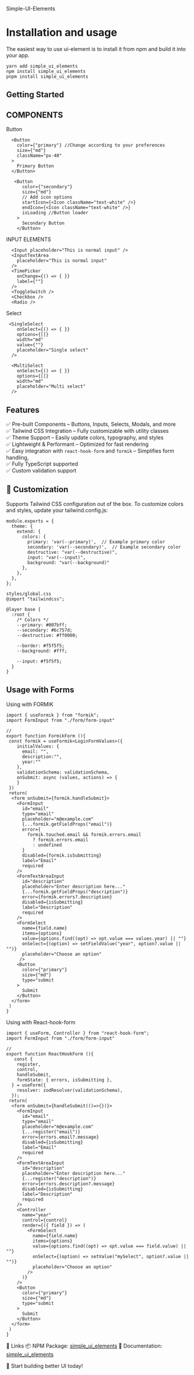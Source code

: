 Simple-UI-Elements

# Installation and usage

The easiest way to use ui-element is to install it from npm and build it into your app.

```
yarn add simple_ui_elements
npm install simple_ui_elements
pnpm install simple_ui_elements
```

## Getting Started

## COMPONENTS

Button

```
  <Button
    color={"primary"} //Change according to your preferences
    size={"md"}
    className="px-40"
  >
    Primary Button
  </Button>

   <Button
      color={"secondary"}
      size={"md"}
      // Add icon options
      startIcon={<Icon className="text-white" />}
      endIcon={<Icon className="text-white" />}
      isLoading //Button loader
    >
      Secondary Button
    </Button>
```

INPUT ELEMENTS

```
  <Input placeholder="This is normal input" />
  <InputTextArea
    placeholder="This is normal input"
  />
  <TimePicker
    onChange={() => { }}
    label={""}
  />
  <ToggleSwitch />
  <Checkbox />
  <Radio />
```

Select

```
 <SingleSelect
    onSelect={() => { }}
    options={[]}
    width="md"
    value={""}
    placeholder="Single select"
  />

  <MultiSelect
    onSelect={() => { }}
    options={[]}
    width="md"
    placeholder="Multi select"
  />
```

## Features

✅ Pre-built Components – Buttons, Inputs, Selects, Modals, and more  
✅ Tailwind CSS Integration – Fully customizable with utility classes  
✅ Theme Support – Easily update colors, typography, and styles  
✅ Lightweight & Performant – Optimized for fast rendering  
✅ Easy integration with `react-hook-form` and `formik` – Simplifies form handling,  
✅ Fully TypeScript supported  
✅ Custom validation support

## 🎨 Customization

Supports Tailwind CSS configuration out of the box.
To customize colors and styles, update your tailwind.config.js:

```
module.exports = {
  theme: {
    extend: {
      colors: {
        primary: 'var(--primary)',  // Example primary color
        secondary: 'var(--secondary)',  // Example secondary color
        destructive: "var(--destructive)",
        input: "var(--input)",
        background: "var(--background)"
      },
    },
  },
};

styles/global.css
@import "tailwindcss";

@layer base {
  :root {
    /* Colors */
    --primary: #007bff;
    --secondary: #6c757d;
    --destructive: #ff0000;

    --border: #f5f5f5;
    --background: #fff;

    --input: #f5f5f5;
  }
}

```

## Usage with Forms

Using with FORMIK

```
import { useFormik } from "formik";
import FormInput from "./form/form-input"

//
export function FormikForm (){
 const formik = useFormik<LoginFormValues>({
    initialValues: {
      email: "",
      description:"",
      year:""
    },
    validationSchema: validationSchema,
    onSubmit: async (values, actions) => {
    }
 })
 return(
  <form onSubmit={formik.handleSubmit}>
    <FormInput
      id="email"
      type="email"
      placeholder="m@example.com"
      {...formik.getFieldProps("email")}
      error={
        formik.touched.email && formik.errors.email
          ? formik.errors.email
          : undefined
      }
      disabled={formik.isSubmitting}
      label="Email"
      required
    />
    <FormTextAreaInput
      id="description"
      placeholder="Enter description here..."
      {...formik.getFieldProps("description")}
      error={formik.errors?.description}
      disabled={isSubmitting}
      label="Description"
      required
    />
    <FormSelect
      name={field.name}
      items={options}
      value={options.find((opt) => opt.value === values.year) || ""}
      onSelect={(option) => setFieldValue("year", option?.value || "")}
      placeholder="Choose an option"
     />
    <Button
      color={"primary"}
      size={"md"}
      type="submit
    >
      Submit
    </Button>
  </form>
 )
}

```

Using with React-hook-form

```
import { useForm, Controller } from "react-hook-form";
import FormInput from "./form/form-input"

//
export function ReactHookForm (){
   const {
    register,
    control,
    handleSubmit,
    formState: { errors, isSubmitting },
  } = useForm({
    resolver: zodResolver(validationSchema),
  });
 return(
  <form onSubmit={handleSubmit(()=>{})}>
    <FormInput
      id="email"
      type="email"
      placeholder="m@example.com"
      {...register("email")}
      error={errors.email?.message}
      disabled={isSubmitting}
      label="Email"
      required
    />
    <FormTextAreaInput
      id="description"
      placeholder="Enter description here..."
      {...register("description")}
      error={errors.description?.message}
      disabled={isSubmitting}
      label="Description"
      required
    />
    <Controller
      name="year"
      control={control}
      render={({ field }) => (
        <FormSelect
          name={field.name}
          items={options}
          value={options.find((opt) => opt.value === field.value) || ""}
          onSelect={(option) => setValue("mySelect", option?.value || "")}
          placeholder="Choose an option"
        />
      )}
    />
    <Button
      color={"primary"}
      size={"md"}
      type="submit
    >
      Submit
    </Button>
  </form>
 )
}

```

🔗 Links 
📦 NPM Package: [simple_ui_elements](https://www.npmjs.com/package/simple_ui_elements) 
📖 Documentation: [simple_ui_elements](https://github.com/basant-rai/ui_library) 

🚀 Start building better UI today!
